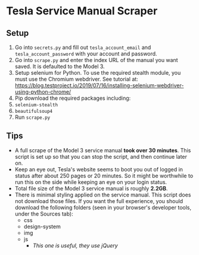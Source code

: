 # Tesla Service Manual Scraper

## Setup

1. Go into `secrets.py` and fill out `tesla_account_email` and `tesla_account_password` with your account and password.
2. Go into `scrape.py` and enter the index URL of the manual you want saved.  It is defaulted to the Model 3.
3. Setup selenium for Python.  To use the required stealth module, you must use the Chromium webdriver.  See tutorial at: <https://blog.testproject.io/2019/07/16/installing-selenium-webdriver-using-python-chrome/>
4. Pip download the required packages including:
  1. `selenium-stealth`
  2. `beautifulsoup4`
5. Run `scrape.py`

## Tips

* A full scrape of the Model 3 service manual **took over 30 minutes**.  This script is set up so that you can stop the script, and then continue later on.
* Keep an eye out, Tesla's website seems to boot you out of logged in status after about 250 pages or 20 minutes.  So it might be worthwhile to run this on the side while keeping an eye on your login status.
* Total file size of the Model 3 service manual is roughly **2.2GB**.
* There is minimal styling applied on the service manual.  This script does not download those files.  If you want the full experience, you should download the following folders (seen in your browser's developer tools, under the Sources tab):
  * css
  * design-system
  * img
  * js
    * *This one is useful, they use jQuery*